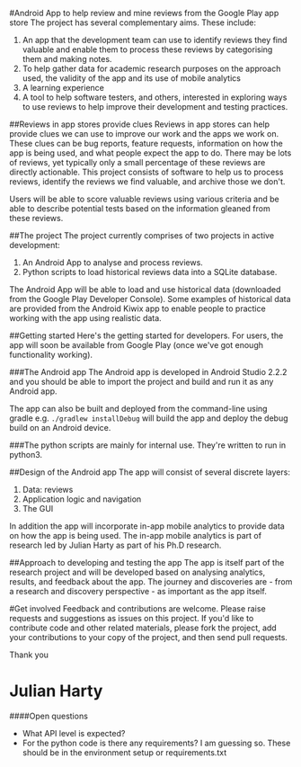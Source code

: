 #Android App to help review and mine reviews from the Google Play app store
The project has several complementary aims. These include:

1. An app that the development team can use to identify reviews they find valuable and enable them to process these reviews by categorising them and making notes.
2. To help gather data for academic research purposes on the approach used, the validity of the app and its use of mobile analytics
3. A learning experience
4. A tool to help software testers, and others, interested in exploring ways to use reviews to help improve their development and testing practices.
  
##Reviews in app stores provide clues
Reviews in app stores can help provide clues we can use to improve our work and the apps we work on. These clues can be bug reports, feature requests, information on how the app is being used, and what people expect the app to do. There may be lots of reviews, yet typically only a small percentage of these reviews are directly actionable. This project consists of software to help us to process reviews, identify the reviews we find valuable, and archive those we don't. 

Users will be able to score valuable reviews using various criteria and be able to describe potential tests based on the information gleaned from these reviews.

##The project 
The project currently comprises of two projects in active development:

1. An Android App to analyse and process reviews.
2. Python scripts to load historical reviews data into a SQLite database.

The Android App will be able to load and use historical data (downloaded from the Google Play Developer Console). Some examples of historical data are provided from the Android Kiwix app to enable people to practice working with the app using realistic data.

##Getting started
Here's the getting started for developers. For users, the app will soon be available from Google Play (once we've got enough functionality working).

###The Android app
The Android app is developed in Android Studio 2.2.2 and you should be able to import the project and build and run it as any Android app.

The app can also be built and deployed from the command-line using gradle e.g. `./gradlew installDebug` will build the app and deploy the debug build on an Android device.

###The python scripts are mainly for internal use. They're written to run in python3.

##Design of the Android app
The app will consist of several discrete layers:
1. Data: reviews
2. Application logic and navigation
3. The GUI

In addition the app will incorporate in-app mobile analytics to provide data on how the app is being used. The in-app mobile analytics is part of research led by Julian Harty as part of his Ph.D research.

##Approach to developing and testing the app
The app is itself part of the research project and will be developed based on analysing analytics, results, and feedback about the app. The journey and discoveries are - from a research and discovery perspective - as important as the app itself.

#Get involved
Feedback and contributions are welcome. Please raise requests and suggestions as issues on this project. If you'd like to contribute code and other related materials, please fork the project, add your contributions to your copy of the project, and then send pull requests.

Thank you


Julian Harty
=======

####Open questions
- What API level is expected?
- For the python code is there any requirements? I am guessing so. These should be in the environment setup or requirements.txt
